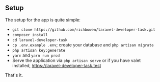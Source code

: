 ## Setup

The setup for the app is quite simple:
- `git clone https://github.com/richbowen/laravel-developer-task.git`
- `composer install`
- `cd laravel-developer-task`
- `cp .env.example .env`; create your database and `php artisan migrate`
- `php artisan key:generate`
- `yarn` and `yarn run prod`
- Serve the application via `php artisan serve` or if you have valet installed, https://laravel-developer-task.test

That's it.
